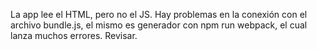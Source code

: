 La app lee el HTML, pero no el JS. Hay problemas en la conexión con el archivo bundle.js, el mismo es generador con npm run webpack, el cual lanza muchos errores. Revisar.

